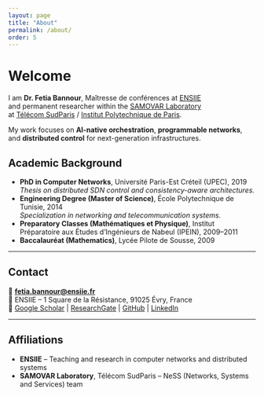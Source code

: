 ```yaml
---
layout: page
title: "About"
permalink: /about/
order: 5
---
```


# Welcome

I am **Dr. Fetia Bannour**, Maîtresse de conférences at [ENSIIE](https://www.ensiie.fr)  
and permanent researcher within the [SAMOVAR Laboratory](https://samovar.telecom-sudparis.eu)  
at [Télécom SudParis](https://www.telecom-sudparis.eu) / [Institut Polytechnique de Paris](https://www.ip-paris.fr).

My work focuses on **AI-native orchestration**, **programmable networks**, and **distributed control** for next-generation infrastructures.

## Academic Background
- **PhD in Computer Networks**, Université Paris-Est Créteil (UPEC), 2019  
  *Thesis on distributed SDN control and consistency-aware architectures.*  
- **Engineering Degree (Master of Science)**, École Polytechnique de Tunisie, 2014  
  *Specialization in networking and telecommunication systems.*  
- **Preparatory Classes (Mathématiques et Physique)**, Institut Préparatoire aux Études d’Ingénieurs de Nabeul (IPEIN), 2009–2011  
- **Baccalauréat (Mathematics)**, Lycée Pilote de Sousse, 2009  

---

## Contact
📧 **fetia.bannour@ensiie.fr**  
🏫 ENSIIE – 1 Square de la Résistance, 91025 Évry, France  
🔗 [Google Scholar](https://scholar.google.com/citations?user=XIVmhMcAAAAJ) | [ResearchGate](https://www.researchgate.net/profile/Fetia-Bannour) | [GitHub](https://github.com/fetia) | [LinkedIn](#)

---

## Affiliations
- **ENSIIE** – Teaching and research in computer networks and distributed systems  
- **SAMOVAR Laboratory**, Télécom SudParis – NeSS (Networks, Systems and Services) team
